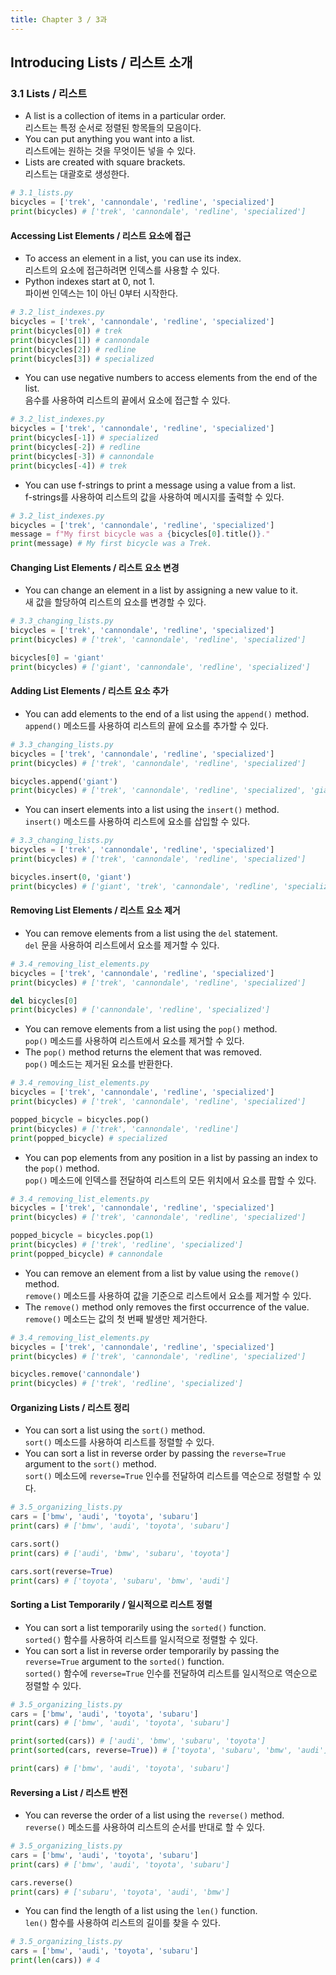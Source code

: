 ```yaml
---
title: Chapter 3 / 3과
---
```


## Introducing Lists / 리스트 소개

### 3.1 Lists / 리스트

- A list is a collection of items in a particular order.<br>
  리스트는 특정 순서로 정렬된 항목들의 모음이다.
- You can put anything you want into a list.<br>
  리스트에는 원하는 것을 무엇이든 넣을 수 있다.
- Lists are created with square brackets.<br>
  리스트는 대괄호로 생성한다.

```python
# 3.1_lists.py
bicycles = ['trek', 'cannondale', 'redline', 'specialized']
print(bicycles) # ['trek', 'cannondale', 'redline', 'specialized']
```

#### Accessing List Elements / 리스트 요소에 접근

- To access an element in a list, you can use its index.<br>
  리스트의 요소에 접근하려면 인덱스를 사용할 수 있다.
- Python indexes start at 0, not 1.<br>
  파이썬 인덱스는 1이 아닌 0부터 시작한다.

```python
# 3.2_list_indexes.py
bicycles = ['trek', 'cannondale', 'redline', 'specialized']
print(bicycles[0]) # trek
print(bicycles[1]) # cannondale
print(bicycles[2]) # redline
print(bicycles[3]) # specialized
```

- You can use negative numbers to access elements from the end of the list.<br>
  음수를 사용하여 리스트의 끝에서 요소에 접근할 수 있다.

```python
# 3.2_list_indexes.py
bicycles = ['trek', 'cannondale', 'redline', 'specialized']
print(bicycles[-1]) # specialized
print(bicycles[-2]) # redline
print(bicycles[-3]) # cannondale
print(bicycles[-4]) # trek
```

- You can use f-strings to print a message using a value from a list.<br>
  f-strings를 사용하여 리스트의 값을 사용하여 메시지를 출력할 수 있다.

```python
# 3.2_list_indexes.py
bicycles = ['trek', 'cannondale', 'redline', 'specialized']
message = f"My first bicycle was a {bicycles[0].title()}."
print(message) # My first bicycle was a Trek.
```

#### Changing List Elements / 리스트 요소 변경

- You can change an element in a list by assigning a new value to it.<br>
  새 값을 할당하여 리스트의 요소를 변경할 수 있다.

```python
# 3.3_changing_lists.py
bicycles = ['trek', 'cannondale', 'redline', 'specialized']
print(bicycles) # ['trek', 'cannondale', 'redline', 'specialized']

bicycles[0] = 'giant'
print(bicycles) # ['giant', 'cannondale', 'redline', 'specialized']
```

#### Adding List Elements / 리스트 요소 추가

- You can add elements to the end of a list using the `append()` method.<br>
  `append()` 메소드를 사용하여 리스트의 끝에 요소를 추가할 수 있다.

```python
# 3.3_changing_lists.py
bicycles = ['trek', 'cannondale', 'redline', 'specialized']
print(bicycles) # ['trek', 'cannondale', 'redline', 'specialized']

bicycles.append('giant')
print(bicycles) # ['trek', 'cannondale', 'redline', 'specialized', 'giant']
```

- You can insert elements into a list using the `insert()` method.<br>
  `insert()` 메소드를 사용하여 리스트에 요소를 삽입할 수 있다.

```python
# 3.3_changing_lists.py
bicycles = ['trek', 'cannondale', 'redline', 'specialized']
print(bicycles) # ['trek', 'cannondale', 'redline', 'specialized']

bicycles.insert(0, 'giant')
print(bicycles) # ['giant', 'trek', 'cannondale', 'redline', 'specialized']
```

#### Removing List Elements / 리스트 요소 제거

- You can remove elements from a list using the `del` statement.<br>
  `del` 문을 사용하여 리스트에서 요소를 제거할 수 있다.

```python
# 3.4_removing_list_elements.py
bicycles = ['trek', 'cannondale', 'redline', 'specialized']
print(bicycles) # ['trek', 'cannondale', 'redline', 'specialized']

del bicycles[0]
print(bicycles) # ['cannondale', 'redline', 'specialized']
```

- You can remove elements from a list using the `pop()` method.<br>
  `pop()` 메소드를 사용하여 리스트에서 요소를 제거할 수 있다.
- The `pop()` method returns the element that was removed.<br>
  `pop()` 메소드는 제거된 요소를 반환한다.

```python
# 3.4_removing_list_elements.py
bicycles = ['trek', 'cannondale', 'redline', 'specialized']
print(bicycles) # ['trek', 'cannondale', 'redline', 'specialized']

popped_bicycle = bicycles.pop()
print(bicycles) # ['trek', 'cannondale', 'redline']
print(popped_bicycle) # specialized
```

- You can pop elements from any position in a list by passing an index to the `pop()` method.<br>
  `pop()` 메소드에 인덱스를 전달하여 리스트의 모든 위치에서 요소를 팝할 수 있다.

```python
# 3.4_removing_list_elements.py
bicycles = ['trek', 'cannondale', 'redline', 'specialized']
print(bicycles) # ['trek', 'cannondale', 'redline', 'specialized']

popped_bicycle = bicycles.pop(1)
print(bicycles) # ['trek', 'redline', 'specialized']
print(popped_bicycle) # cannondale
```

- You can remove an element from a list by value using the `remove()` method.<br>
  `remove()` 메소드를 사용하여 값을 기준으로 리스트에서 요소를 제거할 수 있다.
- The `remove()` method only removes the first occurrence of the value.<br>
  `remove()` 메소드는 값의 첫 번째 발생만 제거한다.

```python
# 3.4_removing_list_elements.py
bicycles = ['trek', 'cannondale', 'redline', 'specialized']
print(bicycles) # ['trek', 'cannondale', 'redline', 'specialized']

bicycles.remove('cannondale')
print(bicycles) # ['trek', 'redline', 'specialized']
```

#### Organizing Lists / 리스트 정리

- You can sort a list using the `sort()` method.<br>
  `sort()` 메소드를 사용하여 리스트를 정렬할 수 있다.
- You can sort a list in reverse order by passing the `reverse=True` argument to the `sort()` method.<br>
  `sort()` 메소드에 `reverse=True` 인수를 전달하여 리스트를 역순으로 정렬할 수 있다.

```python
# 3.5_organizing_lists.py
cars = ['bmw', 'audi', 'toyota', 'subaru']
print(cars) # ['bmw', 'audi', 'toyota', 'subaru']

cars.sort()
print(cars) # ['audi', 'bmw', 'subaru', 'toyota']

cars.sort(reverse=True)
print(cars) # ['toyota', 'subaru', 'bmw', 'audi']
```

#### Sorting a List Temporarily / 일시적으로 리스트 정렬

- You can sort a list temporarily using the `sorted()` function.<br>
  `sorted()` 함수를 사용하여 리스트를 일시적으로 정렬할 수 있다.
- You can sort a list in reverse order temporarily by passing the `reverse=True` argument to the `sorted()` function.<br>
  `sorted()` 함수에 `reverse=True` 인수를 전달하여 리스트를 일시적으로 역순으로 정렬할 수 있다.

```python
# 3.5_organizing_lists.py
cars = ['bmw', 'audi', 'toyota', 'subaru']
print(cars) # ['bmw', 'audi', 'toyota', 'subaru']

print(sorted(cars)) # ['audi', 'bmw', 'subaru', 'toyota']
print(sorted(cars, reverse=True)) # ['toyota', 'subaru', 'bmw', 'audi']

print(cars) # ['bmw', 'audi', 'toyota', 'subaru']
```

#### Reversing a List / 리스트 반전

- You can reverse the order of a list using the `reverse()` method.<br>
  `reverse()` 메소드를 사용하여 리스트의 순서를 반대로 할 수 있다.

```python
# 3.5_organizing_lists.py
cars = ['bmw', 'audi', 'toyota', 'subaru']
print(cars) # ['bmw', 'audi', 'toyota', 'subaru']

cars.reverse()
print(cars) # ['subaru', 'toyota', 'audi', 'bmw']
```

- You can find the length of a list using the `len()` function.<br>
  `len()` 함수를 사용하여 리스트의 길이를 찾을 수 있다.

```python
# 3.5_organizing_lists.py
cars = ['bmw', 'audi', 'toyota', 'subaru']
print(len(cars)) # 4
```
